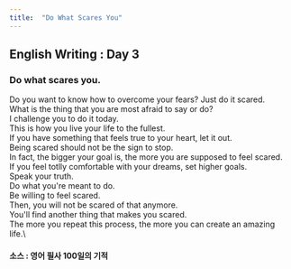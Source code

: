 ```yaml
---
title:  "Do What Scares You"
---
```


## English Writing : Day 3

### Do what scares you.

Do you want to know how to overcome your fears? Just do it scared.\
What is the thing that you are most afraid to say or do?\
I challenge you to do it today.\
This is how you live your life to the fullest.\
If you have something that feels true to your heart, let it out.\
Being scared should not be the sign to stop.\
In fact, the bigger your goal is, the more you are supposed to feel scared.\
If you feel totlly comfortable with your dreams, set higher goals.\
Speak your truth.\
Do what you're meant to do.\
Be willing to feel scared.\
Then, you will not be scared of that anymore.\
You'll find another thing that makes you scared.\
The more you repeat this process, the more you can create an amazing life.\

#### 소스 : 영어 필사 100일의 기적
